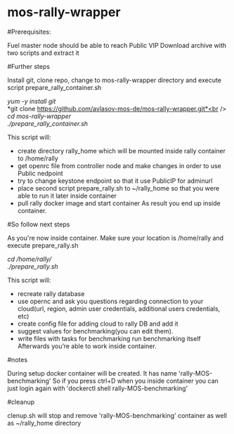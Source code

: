 # mos-rally-wrapper

#Prerequisites:

Fuel master node should be able to reach Public VIP
Download archive with two scripts and extract it

#Further steps

Install git, clone repo, change to mos-rally-wrapper directory and execute script prepare_rally_container.sh 

  *yum -y install git*<br />
  *git clone https://github.com/avlasov-mos-de/mos-rally-wrapper.git*<br />
  *cd mos-rally-wrapper*<br />
  *./prepare_rally_container.sh*<br />

This script will: 
- create directory rally_home which will be mounted inside rally container to /home/rally
- get openrc file from controller node and make changes in order to use Public nedpoint
- try to change keystone endpoint so that it use PublicIP for adminurl
- place second script prepare_rally.sh to ~/rally_home so that you were able to run it later inside container
- pull rally docker image and start container 
As result you end up inside container. 

#So follow next steps

As you're now inside container. Make sure your location is /home/rally and execute prepare_rally.sh

*cd /home/rally/*<br />
*./prepare_rally.sh*<br />

This script will: 
- recreate rally database 
- use opernc and ask you questions regarding connection to your cloud(url, region, admin user credentials, additional    users credentials, etc)
- create config file for adding cloud to rally DB and add it
- suggest values for benchmarking(you can edit them).
- write files with tasks for benchmarking
run benchmarking itself
Afterwards you’re able to work inside container.

#notes

During setup docker container will be created. It has name 'rally-MOS-benchmarking'
So if you press ctrl+D when you inside container you can just login again with 'dockerctl shell rally-MOS-benchmarking'

#cleanup

clenup.sh will stop and remove 'rally-MOS-benchmarking' container as well as ~/rally_home directory

